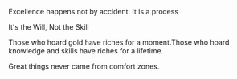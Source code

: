 Excellence happens not by accident. It is a process

It's the Will, Not the Skill

Those who hoard gold have riches for a moment.Those who hoard knowledge and skills have riches for a lifetime.

Great things never came from comfort zones.
